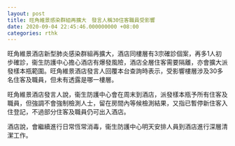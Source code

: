 ```yaml
---
layout: post
title: 旺角維景感染群組再擴大　發言人稱30住客職員受影響
date: 2020-09-04 22:45:46.000000000 +08:00
categories: rthk
---
```


旺角維景酒店新型肺炎感染群組再擴大，酒店同樓層有3宗確診個案，再多1人初步確診，衞生防護中心擔心酒店有爆發風險，酒店全層住客需要隔離，亦會擴大派發樣本瓶範圍。旺角維景酒店發言人回覆本台查詢時表示，受影響樓層涉及30多名住客及職員，但未有透露是哪一樓層。

旺角維景酒店發言人說，衞生防護中心會在周末到酒店，派發樣本瓶予所有住客及職員，但強調不會強制檢測人士，留在房間內等候檢測結果，又指已暫停新住客入住登記，不過部分住客及職員仍可出入酒店。

酒店說，會繼續進行日常恆常消毒，衞生防護中心明天安排人員到酒店進行深層清潔工作。

